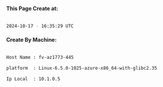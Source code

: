 
   
#### This Page Create at:

```bash

2024-10-17 - 16:35:29 UTC

```

#### Create By Machine:

```bash

Host Name : fv-az1773-445

platform  : Linux-6.5.0-1025-azure-x86_64-with-glibc2.35

Ip Local  : 10.1.0.5

```

